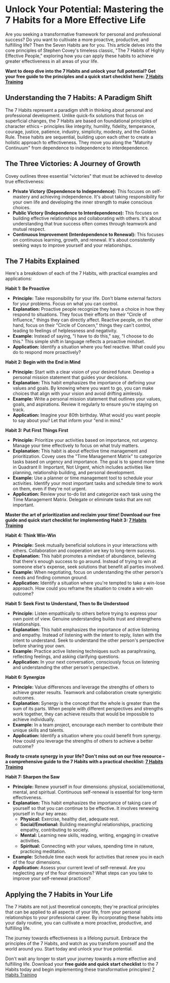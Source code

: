 # Unlock Your Potential: Mastering the 7 Habits for a More Effective Life

Are you seeking a transformative framework for personal and professional success? Do you want to cultivate a more proactive, productive, and fulfilling life? Then the Seven Habits are for you. This article delves into the core principles of Stephen Covey's timeless classic, "The 7 Habits of Highly Effective People," exploring how you can apply these habits to achieve greater effectiveness in all areas of your life.

**Want to deep dive into the 7 Habits and unlock your full potential? Get your free guide to the principles and a quick start checklist here: [7 Habits Training](https://udemywork.com/seven-habits-training)**

## Understanding the 7 Habits: A Paradigm Shift

The 7 Habits represent a paradigm shift in thinking about personal and professional development. Unlike quick-fix solutions that focus on superficial changes, the 7 Habits are based on foundational principles of character ethics – principles like integrity, humility, fidelity, temperance, courage, justice, patience, industry, simplicity, modesty, and the Golden Rule. These habits are sequential, building upon each other to create a holistic approach to effectiveness. They move you along the "Maturity Continuum" from dependence to independence to interdependence.

## The Three Victories: A Journey of Growth

Covey outlines three essential "victories" that must be achieved to develop true effectiveness:

*   **Private Victory (Dependence to Independence):** This focuses on self-mastery and achieving independence. It's about taking responsibility for your own life and developing the inner strength to make conscious choices.
*   **Public Victory (Independence to Interdependence):** This focuses on building effective relationships and collaborating with others. It's about understanding that true success often comes through teamwork and mutual respect.
*   **Continuous Improvement (Interdependence to Renewal):** This focuses on continuous learning, growth, and renewal. It's about consistently seeking ways to improve yourself and your relationships.

## The 7 Habits Explained

Here's a breakdown of each of the 7 Habits, with practical examples and applications:

**Habit 1: Be Proactive**

*   **Principle:** Take responsibility for your life. Don't blame external factors for your problems. Focus on what you can control.
*   **Explanation:** Proactive people recognize they have a choice in how they respond to situations. They focus their efforts on their "Circle of Influence," things they can directly affect. Reactive people, on the other hand, focus on their "Circle of Concern," things they can't control, leading to feelings of helplessness and negativity.
*   **Example:** Instead of saying, "I have to do this," say, "I choose to do this." This simple shift in language reflects a proactive mindset.
*   **Application:** Identify a situation where you feel reactive. What could you do to respond more proactively?

**Habit 2: Begin with the End in Mind**

*   **Principle:** Start with a clear vision of your desired future. Develop a personal mission statement that guides your decisions.
*   **Explanation:** This habit emphasizes the importance of defining your values and goals. By knowing where you want to go, you can make choices that align with your vision and avoid drifting aimlessly.
*   **Example:** Write a personal mission statement that outlines your values, goals, and aspirations. Review it regularly to ensure you're staying on track.
*   **Application:** Imagine your 80th birthday. What would you want people to say about you? Let that inform your "end in mind."

**Habit 3: Put First Things First**

*   **Principle:** Prioritize your activities based on importance, not urgency. Manage your time effectively to focus on what truly matters.
*   **Explanation:** This habit is about effective time management and prioritization. Covey uses the "Time Management Matrix" to categorize tasks based on urgency and importance. The goal is to spend more time in Quadrant II: Important, Not Urgent, which includes activities like planning, relationship building, and personal development.
*   **Example:** Use a planner or time management tool to schedule your activities. Identify your most important tasks and schedule time to work on them, even if they're not urgent.
*   **Application:** Review your to-do list and categorize each task using the Time Management Matrix. Delegate or eliminate tasks that are not important.

**Master the art of prioritization and reclaim your time! Download our free guide and quick start checklist for implementing Habit 3: [7 Habits Training](https://udemywork.com/seven-habits-training)**

**Habit 4: Think Win-Win**

*   **Principle:** Seek mutually beneficial solutions in your interactions with others. Collaboration and cooperation are key to long-term success.
*   **Explanation:** This habit promotes a mindset of abundance, believing that there's enough success to go around. Instead of trying to win at someone else's expense, seek solutions that benefit all parties involved.
*   **Example:** When negotiating, focus on understanding the other person's needs and finding common ground.
*   **Application:** Identify a situation where you're tempted to take a win-lose approach. How could you reframe the situation to create a win-win outcome?

**Habit 5: Seek First to Understand, Then to Be Understood**

*   **Principle:** Listen empathically to others before trying to express your own point of view. Genuine understanding builds trust and strengthens relationships.
*   **Explanation:** This habit emphasizes the importance of active listening and empathy. Instead of listening with the intent to reply, listen with the intent to understand. Seek to understand the other person's perspective before sharing your own.
*   **Example:** Practice active listening techniques such as paraphrasing, reflecting feelings, and asking clarifying questions.
*   **Application:** In your next conversation, consciously focus on listening and understanding the other person's perspective.

**Habit 6: Synergize**

*   **Principle:** Value differences and leverage the strengths of others to achieve greater results. Teamwork and collaboration create synergistic outcomes.
*   **Explanation:** Synergy is the concept that the whole is greater than the sum of its parts. When people with different perspectives and strengths work together, they can achieve results that would be impossible to achieve individually.
*   **Example:** In a team project, encourage each member to contribute their unique skills and talents.
*   **Application:** Identify a situation where you could benefit from synergy. How could you leverage the strengths of others to achieve a better outcome?

**Ready to create synergy in your life? Don't miss out on our free resource – a comprehensive guide to the 7 Habits with a practical checklist: [7 Habits Training](https://udemywork.com/seven-habits-training)**

**Habit 7: Sharpen the Saw**

*   **Principle:** Renew yourself in four dimensions: physical, social/emotional, mental, and spiritual. Continuous self-renewal is essential for long-term effectiveness.
*   **Explanation:** This habit emphasizes the importance of taking care of yourself so that you can continue to be effective. It involves renewing yourself in four key areas:
    *   **Physical:** Exercise, healthy diet, adequate rest.
    *   **Social/Emotional:** Building meaningful relationships, practicing empathy, contributing to society.
    *   **Mental:** Learning new skills, reading, writing, engaging in creative activities.
    *   **Spiritual:** Connecting with your values, spending time in nature, practicing meditation.
*   **Example:** Schedule time each week for activities that renew you in each of the four dimensions.
*   **Application:** Assess your current level of self-renewal. Are you neglecting any of the four dimensions? What steps can you take to improve your self-renewal practices?

## Applying the 7 Habits in Your Life

The 7 Habits are not just theoretical concepts; they're practical principles that can be applied to all aspects of your life, from your personal relationships to your professional career. By incorporating these habits into your daily routine, you can cultivate a more proactive, productive, and fulfilling life.

The journey towards effectiveness is a lifelong pursuit. Embrace the principles of the 7 Habits, and watch as you transform yourself and the world around you. Start today and unlock your true potential.

Don't wait any longer to start your journey towards a more effective and fulfilling life. Download your **free guide and quick start checklist** to the 7 Habits today and begin implementing these transformative principles! [7 Habits Training](https://udemywork.com/seven-habits-training)
